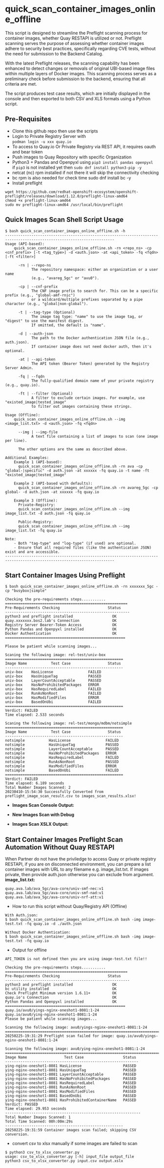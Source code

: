 # quick_scan_container_images_online_offline
This script is designed to streamline the Preflight scanning process for container images, whether Quay RESTAPI is utilized or not. Preflight scanning serves the purpose of assessing whether container images adhere to security best practices, specifically regarding CVE tests, without the need for submission to the Backend Catalog.

With the latest Preflight releases, the scanning capability has been enhanced to detect changes or removals of original UBI-based image files within multiple layers of Docker images. This scanning process serves as a preliminary check before submission to the backend, ensuring that all criteria are met.

The script produces test case results, which are initially displayed in the console and then exported to both CSV and XLS formats using a Python script.

## Pre-Requisites
- Clone this github repo then use the scripts  
- Login to Private Registry Server with  
  `podman login -u xxx quay.io`
- To access to Quay.io Or Private Registry via REST API, it requires oauth and bear token
- Push images to Quay Repository with specific Organization
- Python3 + Pandas and Openpyxl using `pip3 install pandas openpyxl`   
  if `pip3` is not installed yet then `sudo dnf install python3-pip -y`
- netcat (nc) rpm installed if not there it will skip the connectivity checking
- bc rpm is also needed for check time
  sudo dnf install bc -y
- Install preflight 
```shellSession
wget https://github.com/redhat-openshift-ecosystem/openshift-preflight/releases/download/1.12.0/preflight-linux-amd64
chmod +x preflight-linux-amd64
sudo mv preflight-linux-amd64 /usr/local/bin/preflight
```

## Quick Images Scan Shell Script Usage
```shellSession
$ bash quick_scan_container_images_online_offline.sh -h
------------------------------------------------------------------------------------------------------------------------
Usage (API-based):
    quick_scan_container_images_online_offline.sh -rn <repo_ns> -cp <cnf_prefix> [-t <tag_type>] -d <auth.json> -at <api_token> -fq <fqdn> [-ft <filter>]
    
      -rn | --repo-ns
            The repository namespace: either an organization or a user name 
            (e.g., "avareg_5gc" or "avu0").
      
      -cp | --cnf-prefix
            The CNF image prefix to search for. This can be a specific prefix (e.g., "global-amf-rnic")
            or a wildcard/multiple prefixes separated by a pipe character (e.g., "global|non-global").
      
      -t | --tag-type (Optional)
            The image tag type: "name" to use the image tag, or "digest" to use the manifest digest.
            If omitted, the default is "name".
      
      -d | --auth-json
            The path to the Docker authentication JSON file (e.g., auth.json).
            If container image does not need docker auth, then it's optional.
      
      -at | --api-token
            The API token (Bearer Token) generated by the Registry Server Admin.
      
      -fq | --fqdn
            The fully-qualified domain name of your private registry (e.g., quay.io).
      
      -ft | --filter (Optional)
            A filter to exclude certain images. For example, use "existed_image|tested_image"
            to filter out images containing these strings.

Usage (Offline):
    quick_scan_container_images_online_offline.sh --img <image_list.txt> -d <auth.json> -fq <fqdn>

      --img | --img-file
            A text file containing a list of images to scan (one image per line).
      
      The other options are the same as described above.

Additional Examples:
    Example 1 (API-based):
      quick_scan_container_images_online_offline.sh -rn ava -cp "global-|specific" -d auth.json -at xxxxxx -fq quay.io -t name -ft "existed_image|tested_image"
      
    Example 2 (API-based with defaults):
      quick_scan_container_images_online_offline.sh -rn avareg_5gc -cp global- -d auth.json -at xxxxxx -fq quay.io
      
    Example 3 (Offline):
      Private-Registry:
      quick_scan_container_images_online_offline.sh --img image_list.txt -d auth.json -fq quay.io
      
      Public-Registry:
      quick_scan_container_images_online_offline.sh --img image_list.txt -fq quay.io

Note:
    - Both "tag-type" and "log-type" (if used) are optional.
    - Ensure that all required files (like the authentication JSON) exist and are accessible.
------------------------------------------------------------------------------------------------------------------------
```
## Start Container Images Using Preflight
```shellSession
$ bash quick_scan_container_images_online_offline.sh -rn xxxxxxx_5gc -cp "busybox|simple"

Checking the pre-requirements steps...........
========================================================
Pre-Requirements Checking                      Status    
---------------------------------------------------------
python3 and preflight installed                  OK                      
quay.xxxxxxx.bos2.lab's Connection               OK                      
Registry Server Bearer-Token Access              OK                      
Python Pandas and Openpyxl installed             OK                      
Docker Authentication                            OK                      
=======================================================

Please be patient while scanning images...

Scaning the following image: rel-test/univ-box
======================================================
Image Name           Test Case                 Status    
------------------------------------------------------
univ-box    HasLicense                FAILED    
univ-box    HasUniqueTag              PASSED    
univ-box    LayerCountAcceptable      PASSED    
univ-box    HasNoProhibitedPackages   ERROR     
univ-box    HasRequiredLabel          FAILED    
univ-box    RunAsNonRoot              FAILED    
univ-box    HasModifiedFiles          ERROR     
univ-box    BasedOnUbi                FAILED    
======================================================
Verdict: FAILED    
Time elapsed: 2.533 seconds

Scaning the following image: rel-test/mongo/mdbm/notsimple
======================================================
Image Name           Test Case                 Status    
------------------------------------------------------
notsimple           HasLicense                FAILED    
notsimple           HasUniqueTag              PASSED    
notsimple           LayerCountAcceptable      PASSED    
notsimple           HasNoProhibitedPackages   ERROR     
notsimple           HasRequiredLabel          FAILED    
notsimple           RunAsNonRoot              PASSED    
notsimple           HasModifiedFiles          ERROR     
notsimple           BasedOnUbi                FAILED    
======================================================
Verdict: FAILED    
Time elapsed: 6.189 seconds
Total Number Images Scanned: 2
20230410-15:54:30 Successfully Converted from preflight_image_scan_result.csv to images_scan_results.xlsx!
```

- **Images Scan Console Output:** 
<!-- ![Images Scan Console Output](img/images_scan_console_output.png "Images Scan Console Output") -->

- **New Images Scan with Debug**
<!-- ![Images Scan XLSX Conversion Output](img/new-conversion-output.png "Images Scan XLSX Conversion New Output") -->

- **Images Scan XSLX Output:**   
<!-- ![Images Scan XLSX Conversion Output](img/images_scan_xlsx_conversion_ouput.png "Images Scan XLSX Conversion Output") -->

## Start Container Images Preflight Scan Automation Without Quay RESTAPI
When Partner do not have the priviledge to access Quay or private registry RESTAPI, if you are on disconnected environment, you can prepare a list container images with URL to any filename e.g. image_list.txt.
If images private, then provide auth.json otherwise you can exclude from argument. 
**image_list.txt:**
```shellSession
quay.ava.lab/ava_5gc/ava-core/univ-smf-nec:v1
quay.ava.lab/ava_5gc/ava-core/univ-smf-nad:v1
quay.ava.lab/ava_5gc/ava-core/univ-nrf-att:v1
```
- How to run this script without Quay/Registry API (Offline)  
```shellSession
With Auth.json:
$ bash quick_scan_container_images_online_offline.sh bash -img image-test.txt -fq quay.io -d ./auth.json

Without Docker Authentication:
$ bash quick_scan_container_images_online_offline.sh bash -img image-test.txt -fq quay.io
```

- Output for offline
```shellSession
API_TOKEN is not defined then you are using image-test.txt file!!

Checking the pre-requirements steps...........
========================================================
Pre-Requirements Checking                      Status    
---------------------------------------------------------
python3 and preflight installed                  OK                      
bc utility installed                             OK                      
Check Preflight Minimum version 1.6.11+          OK                      
quay.io's Connection                             OK                      
Python Pandas and Openpyxl installed             OK                      
=======================================================
quay.io/avu0/yings-nginx-oneshot1-8081:1-24
quay.io/avu0/ying-nginx-oneshot1-8081:1-24
Please be patient while scanning images...

Scanning the following image: avu0/yings-nginx-oneshot1-8081:1-24
================================================================================
20250225-19:31:29 Preflight scan failed for image: quay.io/avu0/yings-nginx-oneshot1-8081:1-24

Scanning the following image: avu0/ying-nginx-oneshot1-8081:1-24
================================================================================
Image Name                 Test Case                  Status    
-------------------------------------------------------------
ying-nginx-oneshot1-8081 HasLicense                   PASSED        
ying-nginx-oneshot1-8081 HasUniqueTag                 PASSED        
ying-nginx-oneshot1-8081 LayerCountAcceptable         PASSED        
ying-nginx-oneshot1-8081 HasNoProhibitedPackages      PASSED        
ying-nginx-oneshot1-8081 HasRequiredLabel             PASSED        
ying-nginx-oneshot1-8081 RunAsNonRoot                 PASSED        
ying-nginx-oneshot1-8081 HasModifiedFiles             PASSED        
ying-nginx-oneshot1-8081 BasedOnUbi                   PASSED        
ying-nginx-oneshot1-8081 HasProhibitedContainerName   PASSED        
Verdict: PASSED    
Time elapsed: 29.953 seconds
--------------------------------------------------------------
Total Number Images Scanned: 1
Total Time Scanned: 00h:00m:29s
------------------------------------------------------
20250225-19:31:59 Container images scan failed; skipping CSV conversion.
```
- convert csv to xlsx manually if some images are failed to scan
```shellSession
$ python3 csv_to_xlsx_converter.py 
usage: csv_to_xlsx_converter.py [-h] input_file output_file
python3 csv_to_xlsx_converter.py input.csv output.xslx
```
